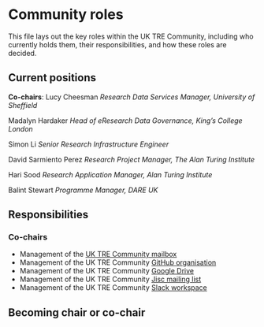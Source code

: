 # Community roles

This file lays out the key roles within the UK TRE Community, including who currently holds them, their responsibilities, and how these roles are decided.

## Current positions

**Co-chairs**:
Lucy Cheesman
*Research Data Services Manager, University of Sheffield*

Madalyn Hardaker
*Head of eResearch Data Governance, King’s College London*

Simon Li
*Senior Research Infrastructure Engineer*

David Sarmiento Perez
*Research Project Manager, The Alan Turing Institute*

Hari Sood
*Research Application Manager, Alan Turing Institute*

Balint Stewart
*Programme Manager, DARE UK*

## Responsibilities
### Co-chairs
* Management of the [UK TRE Community mailbox](mailto:uktrecommunity@gmail.com)
* Management of the UK TRE Community [GitHub organisation](https://github.com/uk-tre)
* Management of the UK TRE Community [Google Drive](https://drive.google.com/drive/folders/1yH05sKEZxvHqQwjEkUDIsQdPDMZxY_g2?usp=sharing)
* Management of the UK TRE Community [Jisc mailing list](https://www.jiscmail.ac.uk/cgi-bin/wa-jisc.exe?SUBED1=UK-TRE-COMM&A=1)
* Management of the UK TRE Community [Slack workspace](https://join.slack.com/t/uktrecommunity/shared_invite/zt-26r7jz25d-J5iV0XoqyLepEiKk4XpJVg)

## Becoming chair or co-chair
